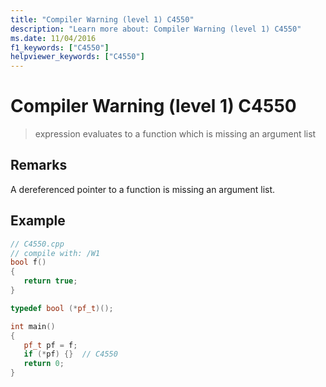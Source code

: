 ```yaml
---
title: "Compiler Warning (level 1) C4550"
description: "Learn more about: Compiler Warning (level 1) C4550"
ms.date: 11/04/2016
f1_keywords: ["C4550"]
helpviewer_keywords: ["C4550"]
---
```

# Compiler Warning (level 1) C4550

> expression evaluates to a function which is missing an argument list

## Remarks

A dereferenced pointer to a function is missing an argument list.

## Example

```cpp
// C4550.cpp
// compile with: /W1
bool f()
{
   return true;
}

typedef bool (*pf_t)();

int main()
{
   pf_t pf = f;
   if (*pf) {}  // C4550
   return 0;
}
```
